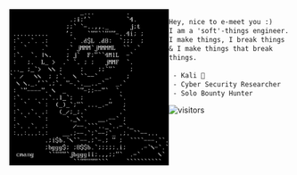 <img align="left" height="280" src="https://github.com/verdipratama/idcart-assets/blob/master/giphy.gif"/>
    
    Hey, nice to e-meet you :)
    I am a 'soft'-things engineer.
    I make things, I break things & I make things that break things.
    
     - Kali 💙
     - Cyber Security Researcher
     - Solo Bounty Hunter
    
![visitors](https://visitor-badge.laobi.icu/badge?page_id=verdipratama.verdipratama)
